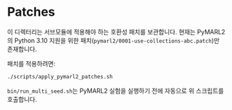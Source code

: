 # Patches

이 디렉터리는 서브모듈에 적용해야 하는 호환성 패치를 보관합니다.
현재는 PyMARL2의 Python 3.10 지원을 위한 패치(`pymarl2/0001-use-collections-abc.patch`)만 존재합니다.

패치를 적용하려면:
```bash
./scripts/apply_pymarl2_patches.sh
```
`bin/run_multi_seed.sh`는 PyMARL2 실험을 실행하기 전에 자동으로 위 스크립트를 호출합니다.
